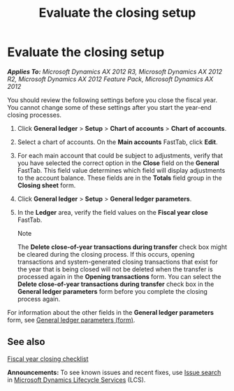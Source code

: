 ﻿---
title: Evaluate the closing setup
TOCTitle: Evaluate the closing setup
ms:assetid: 565bc4a0-8065-417d-aa81-c5843eb92fcf
ms:mtpsurl: https://technet.microsoft.com/en-us/library/Aa549054(v=AX.60)
ms:contentKeyID: 37835227
ms.date: 04/18/2014
mtps_version: v=AX.60
---

# Evaluate the closing setup 


_**Applies To:** Microsoft Dynamics AX 2012 R3, Microsoft Dynamics AX 2012 R2, Microsoft Dynamics AX 2012 Feature Pack, Microsoft Dynamics AX 2012_

You should review the following settings before you close the fiscal year. You cannot change some of these settings after you start the year-end closing processes.

1.  Click **General ledger** \> **Setup** \> **Chart of accounts** \> **Chart of accounts**.

2.  Select a chart of accounts. On the **Main accounts** FastTab, click **Edit**.

3.  For each main account that could be subject to adjustments, verify that you have selected the correct option in the **Close** field on the **General** FastTab. This field value determines which field will display adjustments to the account balance. These fields are in the **Totals** field group in the **Closing sheet** form.

4.  Click **General ledger** \> **Setup** \> **General ledger parameters**.

5.  In the **Ledger** area, verify the field values on the **Fiscal year close** FastTab.
    

    > [!NOTE]
    > <P>The <STRONG>Delete close-of-year transactions during transfer</STRONG> check box might be cleared during the closing process. If this occurs, opening transactions and system-generated closing transactions that exist for the year that is being closed will not be deleted when the transfer is processed again in the <STRONG>Opening transactions</STRONG> form. You can select the <STRONG>Delete close-of-year transactions during transfer</STRONG> check box in the <STRONG>General ledger parameters</STRONG> form before you complete the closing process again.</P>



For information about the other fields in the **General ledger parameters** form, see [General ledger parameters (form)](https://technet.microsoft.com/en-us/library/aa557286\(v=ax.60\)).

## See also

[Fiscal year closing checklist](fiscal-year-closing-checklist.md)

  
**Announcements:** To see known issues and recent fixes, use [Issue search](http://go.microsoft.com/fwlink/?linkid=389258) in [Microsoft Dynamics Lifecycle Services](http://go.microsoft.com/fwlink/?linkid=306505) (LCS).

